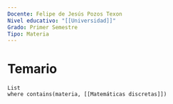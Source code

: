 ```yaml
---
Docente: Felipe de Jesús Pozos Texon
Nivel educativo: "[[Universidad]]"
Grado: Primer Semestre
Tipo: Materia
---
```

# Temario
```dataview
List 
where contains(materia, [[Matemáticas discretas]])
```
